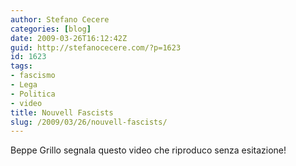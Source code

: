 ```yaml
---
author: Stefano Cecere
categories: [blog]
date: 2009-03-26T16:12:42Z
guid: http://stefanocecere.com/?p=1623
id: 1623
tags:
- fascismo
- Lega
- Politica
- video
title: Nouvell Fascists
slug: /2009/03/26/nouvell-fascists/
---
```


Beppe Grillo segnala questo video che riproduco senza esitazione!